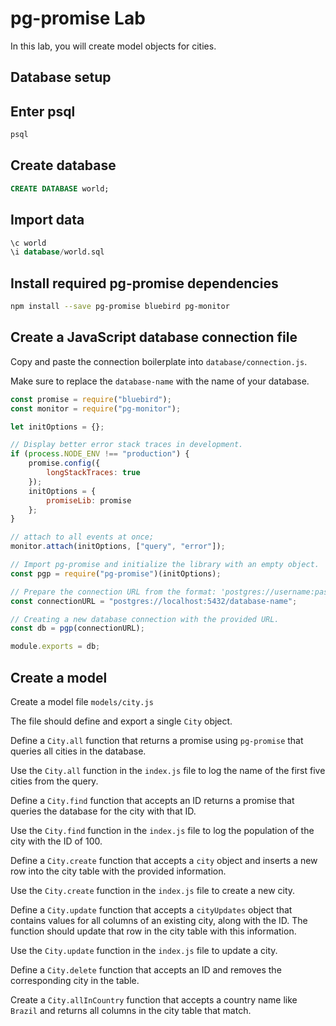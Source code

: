 # pg-promise Lab

In this lab, you will create model objects for cities.

## Database setup

## Enter psql

```bash
psql
```

## Create database

```sql
CREATE DATABASE world;
```

## Import data

```sql
\c world
\i database/world.sql
```

## Install required pg-promise dependencies

```bash
npm install --save pg-promise bluebird pg-monitor
```

## Create a JavaScript database connection file

Copy and paste the connection boilerplate into `database/connection.js`.

Make sure to replace the `database-name` with the name of your database.

```js
const promise = require("bluebird");
const monitor = require("pg-monitor");

let initOptions = {};

// Display better error stack traces in development.
if (process.NODE_ENV !== "production") {
    promise.config({
        longStackTraces: true
    });
    initOptions = {
        promiseLib: promise
    };
}

// attach to all events at once;
monitor.attach(initOptions, ["query", "error"]);

// Import pg-promise and initialize the library with an empty object.
const pgp = require("pg-promise")(initOptions);

// Prepare the connection URL from the format: 'postgres://username:password@host:port/database';
const connectionURL = "postgres://localhost:5432/database-name";

// Creating a new database connection with the provided URL.
const db = pgp(connectionURL);

module.exports = db;
```

## Create a model

Create a model file `models/city.js`

The file should define and export a single `City` object.

Define a `City.all` function that returns a promise using `pg-promise` that queries all cities in the database.

Use the `City.all` function in the `index.js` file to log the name of the first five cities from the query.

Define a `City.find` function that accepts an ID returns a promise that queries the database for the city with that ID.

Use the `City.find` function in the `index.js` file to log the population of the city with the ID of 100.

Define a `City.create` function that accepts a `city` object and inserts
a new row into the city table with the provided information.

Use the `City.create` function in the `index.js` file to create a new city.

Define a `City.update` function that accepts a `cityUpdates` object that contains
values for all columns of an existing city, along with the ID. The function should
update that row in the city table with this information.

Use the `City.update` function in the `index.js` file to update a city.

Define a `City.delete` function that accepts an ID and removes the corresponding city in the table.

Create a `City.allInCountry` function that accepts a country name like `Brazil` and returns all columns in the city table that match.
